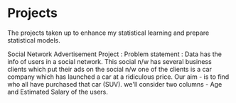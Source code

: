 # Projects
The projects taken up to enhance my statistical learning and prepare statistical models.

Social Network Advertisement Project :
Problem statement : Data has the info of users in a social network.
This social n/w has several business clients which put their ads on the social n/w
one of the clients is a car company which has launched a car at a ridiculous price.
Our aim - is to find who all have purchased that car (SUV).
we'll consider two columns - Age and Estimated Salary of the users.
